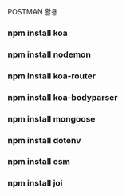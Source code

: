 POSTMAN 활용

### npm install koa
### npm install nodemon
### npm install koa-router
### npm install koa-bodyparser
### npm install mongoose
### npm install dotenv
### npm install esm
### npm install joi